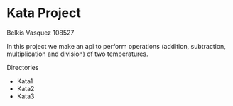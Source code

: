 # Kata Project
Belkis Vasquez 108527

In this project we make an api to perform operations (addition, subtraction, multiplication and division) of two temperatures.

Directories
- Kata1
- Kata2
- Kata3
